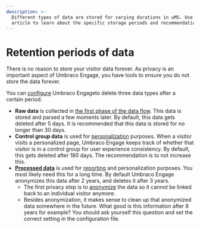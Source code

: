 ```yaml
---
description: >-
  Different types of data are stored for varying durations in uMS. Use this
  article to learn about the specific storage periods and recommendations.
---
```


# Retention periods of data

There is no reason to store your visitor data forever. As privacy is an important aspect of Umbraco Engage, you have tools to ensure you do not store the data forever.

You can [configure](../../../installing-umarketingsuite/configuration-options-2-x/) Umbraco Engageto delete three data types after a certain period.

* **Raw data** is collected in [the first phase of the data flow](../../../the-umarketingsuite-broad-overview/dataflow-pipeline/data-collection/). This data is stored and parsed a few moments later. By default, this data gets deleted after 5 days. It is recommended that this data is stored for no longer than 30 days.
* **Control group data** is used for [personalization](../../../personalization/) purposes. When a visitor visits a personalized page, Umbraco Engage keeps track of whether that visitor is in a control group for user experience consistency. By default, this gets deleted after 180 days. The recommendation is to not increase this.
* [**Processed data**](../../../the-umarketingsuite-broad-overview/dataflow-pipeline/data-parsing/) is used for [reporting](../../../the-umarketingsuite-broad-overview/dataflow-pipeline/reporting/) and personalization purposes. You most likely need this for a long time. By default Umbraco Engage anonymizes this data after 2 years, and deletes it after 3 years.
  * The first privacy step is to [anonymize](../../../security-privacy/anonymization/) the data so it cannot be linked back to an individual visitor anymore.
  * Besides anonymization, it makes sense to clean up that anonymized data somewhere in the future. What good is this information after 8 years for example? You should ask yourself this question and set the correct setting in the configuration file.
